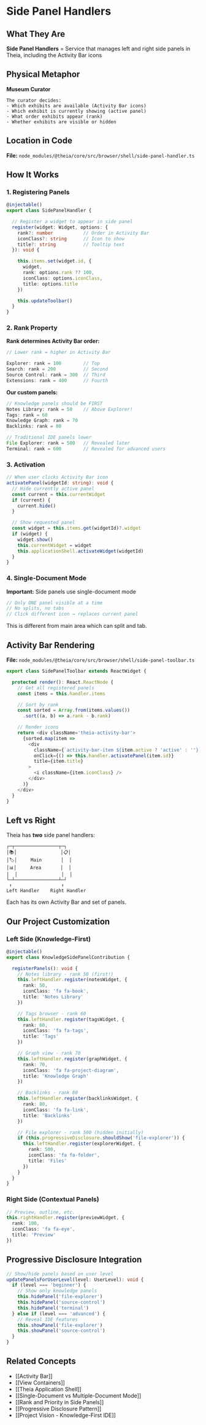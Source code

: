 # Side Panel Handlers

## What They Are

**Side Panel Handlers** = Service that manages left and right side panels in Theia, including the Activity Bar icons

## Physical Metaphor

**Museum Curator**

```
The curator decides:
- Which exhibits are available (Activity Bar icons)
- Which exhibit is currently showing (active panel)
- What order exhibits appear (rank)
- Whether exhibits are visible or hidden
```

## Location in Code

**File:** `node_modules/@theia/core/src/browser/shell/side-panel-handler.ts`

## How It Works

### 1. Registering Panels

```typescript
@injectable()
export class SidePanelHandler {

  // Register a widget to appear in side panel
  register(widget: Widget, options: {
    rank?: number           // Order in Activity Bar
    iconClass?: string      // Icon to show
    title?: string          // Tooltip text
  }): void {

    this.items.set(widget.id, {
      widget,
      rank: options.rank ?? 100,
      iconClass: options.iconClass,
      title: options.title
    })

    this.updateToolbar()
  }
}
```

### 2. Rank Property

**Rank determines Activity Bar order:**

```typescript
// Lower rank = higher in Activity Bar

Explorer: rank = 100        // Top
Search: rank = 200          // Second
Source Control: rank = 300  // Third
Extensions: rank = 400      // Fourth
```

**Our custom panels:**

```typescript
// Knowledge panels should be FIRST
Notes Library: rank = 50    // Above Explorer!
Tags: rank = 60
Knowledge Graph: rank = 70
Backlinks: rank = 80

// Traditional IDE panels lower
File Explorer: rank = 500   // Revealed later
Terminal: rank = 600        // Revealed for advanced users
```

### 3. Activation

```typescript
// When user clicks Activity Bar icon
activatePanel(widgetId: string): void {
  // Hide currently active panel
  const current = this.currentWidget
  if (current) {
    current.hide()
  }

  // Show requested panel
  const widget = this.items.get(widgetId)?.widget
  if (widget) {
    widget.show()
    this.currentWidget = widget
    this.applicationShell.activateWidget(widgetId)
  }
}
```

### 4. Single-Document Mode

**Important:** Side panels use single-document mode

```typescript
// Only ONE panel visible at a time
// No splits, no tabs
// Click different icon → replaces current panel
```

This is different from main area which can split and tab.

## Activity Bar Rendering

**File:** `node_modules/@theia/core/src/browser/shell/side-panel-toolbar.ts`

```typescript
export class SidePanelToolbar extends ReactWidget {

  protected render(): React.ReactNode {
    // Get all registered panels
    const items = this.handler.items

    // Sort by rank
    const sorted = Array.from(items.values())
      .sort((a, b) => a.rank - b.rank)

    // Render icons
    return <div className='theia-activity-bar'>
      {sorted.map(item =>
        <div
          className={`activity-bar-item ${item.active ? 'active' : ''}`}
          onClick={() => this.handler.activatePanel(item.id)}
          title={item.title}
        >
          <i className={item.iconClass} />
        </div>
      )}
    </div>
  }
}
```

## Left vs Right

Theia has **two** side panel handlers:

```
┌─┬────────────────┬─┐
│📚│                │📋│
│🏷️│     Main       │  │
│📊│     Area       │  │
│  │                │  │
└─┴────────────────┴─┘
 ↑                  ↑
Left Handler    Right Handler
```

Each has its own Activity Bar and set of panels.

## Our Project Customization

### Left Side (Knowledge-First)

```typescript
@injectable()
export class KnowledgeSidePanelContribution {

  registerPanels(): void {
    // Notes library - rank 50 (first!)
    this.leftHandler.register(notesWidget, {
      rank: 50,
      iconClass: 'fa fa-book',
      title: 'Notes Library'
    })

    // Tags browser - rank 60
    this.leftHandler.register(tagsWidget, {
      rank: 60,
      iconClass: 'fa fa-tags',
      title: 'Tags'
    })

    // Graph view - rank 70
    this.leftHandler.register(graphWidget, {
      rank: 70,
      iconClass: 'fa fa-project-diagram',
      title: 'Knowledge Graph'
    })

    // Backlinks - rank 80
    this.leftHandler.register(backlinksWidget, {
      rank: 80,
      iconClass: 'fa fa-link',
      title: 'Backlinks'
    })

    // File explorer - rank 500 (hidden initially)
    if (this.progressiveDisclosure.shouldShow('file-explorer')) {
      this.leftHandler.register(explorerWidget, {
        rank: 500,
        iconClass: 'fa fa-folder',
        title: 'Files'
      })
    }
  }
}
```

### Right Side (Contextual Panels)

```typescript
// Preview, outline, etc.
this.rightHandler.register(previewWidget, {
  rank: 100,
  iconClass: 'fa fa-eye',
  title: 'Preview'
})
```

## Progressive Disclosure Integration

```typescript
// Show/hide panels based on user level
updatePanelsForUserLevel(level: UserLevel): void {
  if (level === 'beginner') {
    // Show only knowledge panels
    this.hidePanel('file-explorer')
    this.hidePanel('source-control')
    this.hidePanel('terminal')
  } else if (level === 'advanced') {
    // Reveal IDE features
    this.showPanel('file-explorer')
    this.showPanel('source-control')
  }
}
```

## Related Concepts

- [[Activity Bar]]
- [[View Containers]]
- [[Theia Application Shell]]
- [[Single-Document vs Multiple-Document Mode]]
- [[Rank and Priority in Side Panels]]
- [[Progressive Disclosure Pattern]]
- [[Project Vision - Knowledge-First IDE]]
